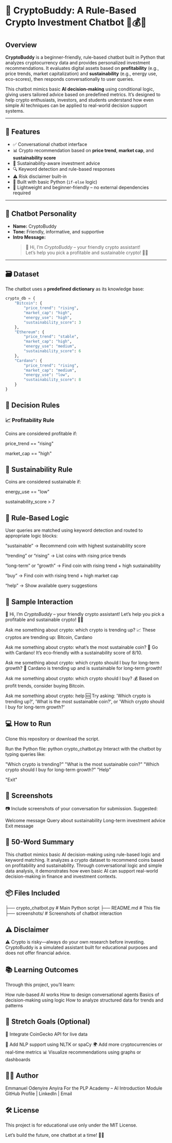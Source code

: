 # 💬 CryptoBuddy: A Rule-Based Crypto Investment Chatbot 🤖💰🌱

## Overview

**CryptoBuddy** is a beginner-friendly, rule-based chatbot built in Python that analyzes cryptocurrency data and provides personalized investment recommendations. It evaluates digital assets based on **profitability** (e.g., price trends, market capitalization) and **sustainability** (e.g., energy use, eco-scores), then responds conversationally to user queries.

This chatbot mimics basic **AI decision-making** using conditional logic, giving users tailored advice based on predefined metrics. It’s designed to help crypto enthusiasts, investors, and students understand how even simple AI techniques can be applied to real-world decision support systems.

---

## 🎯 Features

- ✅ Conversational chatbot interface
- 📊 Crypto recommendation based on **price trend**, **market cap**, and **sustainability score**
- 🌱 Sustainability-aware investment advice
- 🔍 Keyword detection and rule-based responses
- ⚠️ Risk disclaimer built-in
- 🐍 Built with basic Python (`if-else` logic)
- 📁 Lightweight and beginner-friendly – no external dependencies required

---

## 📌 Chatbot Personality

- **Name:** CryptoBuddy  
- **Tone:** Friendly, informative, and supportive  
- **Intro Message:**  
  > 👋 Hi, I’m *CryptoBuddy* – your friendly crypto assistant!  
  > Let’s help you pick a profitable and sustainable crypto! 🚀🌱  

---

## 🗃️ Dataset

The chatbot uses a **predefined dictionary** as its knowledge base:

```python
crypto_db = {  
    "Bitcoin": {  
        "price_trend": "rising",  
        "market_cap": "high",  
        "energy_use": "high",  
        "sustainability_score": 3  
    },  
    "Ethereum": {  
        "price_trend": "stable",  
        "market_cap": "high",  
        "energy_use": "medium",  
        "sustainability_score": 6  
    },  
    "Cardano": {  
        "price_trend": "rising",  
        "market_cap": "medium",  
        "energy_use": "low",  
        "sustainability_score": 8  
    }  
}
```
## 🧠 Decision Rules
### 📈 Profitability Rule
Coins are considered profitable if:

price_trend == "rising"

market_cap == "high"

## 🌱 Sustainability Rule
Coins are considered sustainable if:

energy_use == "low"

sustainability_score > 7

## 🔀 Rule-Based Logic
User queries are matched using keyword detection and routed to appropriate logic blocks:

“sustainable” → Recommend coin with highest sustainability score

“trending” or “rising” → List coins with rising price trends

“long-term” or “growth” → Find coin with rising trend + high sustainability

“buy” → Find coin with rising trend + high market cap

“help” → Show available query suggestions

## 🧪 Sample Interaction
👋 Hi, I’m *CryptoBuddy* – your friendly crypto assistant!
Let’s help you pick a profitable and sustainable crypto! 🚀🌱

Ask me something about crypto: which crypto is trending up?
📈 These cryptos are trending up: Bitcoin, Cardano

Ask me something about crypto: what’s the most sustainable coin?
🌱 Go with Cardano! It’s eco-friendly with a sustainability score of 8/10.

Ask me something about crypto: which crypto should I buy for long-term growth?
🚀 Cardano is trending up and is sustainable for long-term growth!

Ask me something about crypto: which crypto should I buy?
💰 Based on profit trends, consider buying Bitcoin.

Ask me something about crypto: help
🆘 Try asking: 'Which crypto is trending up?', 'What is the most sustainable coin?', or 'Which crypto should I buy for long-term growth?'

## 💻 How to Run
Clone this repository or download the script.

Run the Python file:
python crypto_chatbot.py
Interact with the chatbot by typing queries like:

"Which crypto is trending?"
"What is the most sustainable coin?"
"Which crypto should I buy for long-term growth?"
"Help"

"Exit"

## 📸 Screenshots
📷 Include screenshots of your conversation for submission. Suggested:

Welcome message
Query about sustainability
Long-term investment advice
Exit message

## 📄 50-Word Summary
This chatbot mimics basic AI decision-making using rule-based logic and keyword matching. It analyzes a crypto dataset to recommend coins based on profitability and sustainability. Through conversational logic and simple data analysis, it demonstrates how even basic AI can support real-world decision-making in finance and investment contexts.

## 📦 Files Included
├── crypto_chatbot.py          # Main Python script
├── README.md                  # This file
├── screenshots/               # Screenshots of chatbot interaction

## ⚠️ Disclaimer
⚠️ Crypto is risky—always do your own research before investing.
CryptoBuddy is a simulated assistant built for educational purposes and does not offer financial advice.

## 📚 Learning Outcomes
Through this project, you’ll learn:

How rule-based AI works
How to design conversational agents
Basics of decision-making using logic
How to analyze structured data for trends and patterns

## 🚀 Stretch Goals (Optional)
🔗 Integrate CoinGecko API for live data

🧠 Add NLP support using NLTK or spaCy
🌍 Add more cryptocurrencies or real-time metrics
📊 Visualize recommendations using graphs or dashboards

## 👨‍💻 Author
Emmanuel Odenyire Anyira
For the PLP Academy – AI Introduction Module
GitHub Profile | LinkedIn | Email

## 🛠️ License
This project is for educational use only under the MIT License.

Let’s build the future, one chatbot at a time! 💬✨


